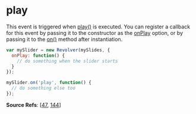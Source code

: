 # play

This event is triggered when [play()](docs/revolver.methods.play.md) is executed. You can register a callback for this event by passing it to the constructor as the [onPlay](docs/revolver.options.onplay.md) option, or by passing it to the [on()](docs/revolver.methods.on.md) method after instantiation.

```javascript
var mySlider = new Revolver(mySlides, {
  onPlay: function() {
    // do something when the slider starts
  }
});

mySlider.on('play', function() {
  // do something else too
});
```

**Source Refs**: [[47](coffee/revolver.coffee#L47), [144](coffee/revolver.coffee#L144)]
